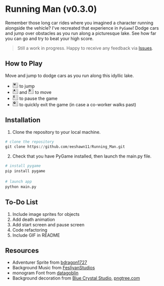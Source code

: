 # Running Man (v0.3.0)

Remember those long car rides where you imagined a character running alongside the vehicle? I've recreated that experience in `PyGame`! Dodge cars and jump over obstacles as you run along a picturesque lake. See how far you can go and try to beat your high score.

> Still a work in progress. Happy to receive any feedback via [Issues](https://github.com/eeshawn11/Running_Man/issues).

## How to Play

Move and jump to dodge cars as you run along this idyllic lake.

- ![W](./assets/readme/computer_key_W_T.png) to jump
- ![A](./assets/readme/computer_key_A_T.png) and ![D](./assets/readme/computer_key_D_T.png) to move
- ![E](./assets/readme/computer_key_E_T.png) to pause the game
- ![Q](./assets/readme/computer_key_Q_T.png) to quickly exit the game (in case a co-worker walks past)

## Installation

1. Clone the repository to your local machine.

``` python
# clone the repository
git clone https://github.com/eeshawn11/Running_Man.git
```

2. Check that you have PyGame installed, then launch the main.py file.

``` python
# install pygame
pip install pygame

# launch app
python main.py
```

## To-Do List

1. Include image sprites for objects
1. Add death animation
1. Add start screen and pause screen
1. Code refactoring
1. Include GIF in README

## Resources

- Adventurer Sprite from [bdragon1727](https://bdragon1727.itch.io/)
- Background Music from [FesliyanStudios](https://www.fesliyanstudios.com/royalty-free-music/downloads-c/8-bit-music/6)
- monogram Font from [datagoblin](https://datagoblin.itch.io/)
- Background decoration from [Blue Crystal Studio](https://bluecrystalstudio.itch.io/), [pngtree.com](https://pngtree.com/so/pixel)

<!---
adventurer sprite - https://bdragon1727.itch.io/16x16-pixel-adventures-character
https://github.com/Gooodgis/dont-touch-my-presents/blob/main/src/components/player.py
https://github.com/techwithtim/Python-Game-Dev-Intro/blob/main/main.py
https://www.youtube.com/watch?v=ePiMYe7JpJo
font - https://datagoblin.itch.io/monogram
bgm - https://www.fesliyanstudios.com/royalty-free-music/downloads-c/8-bit-music/6
ground and grass - https://bluecrystalstudio.itch.io/pixel-tiles-pack
tree - <a href='https://pngtree.com/so/pixel'>pixel png from pngtree.com/</a>
--->
